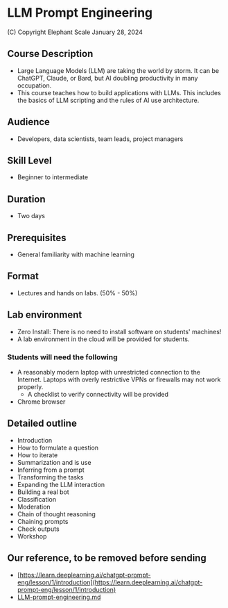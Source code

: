 # LLM Prompt Engineering

(C) Copyright Elephant Scale
January 28, 2024

## Course Description

* Large Language Models (LLM) are taking the world by storm. It can be ChatGPT, Claude, or Bard, but AI doubling productivity in many occupation.
* This course teaches how to build applications with LLMs. This includes the basics of LLM scripting and the rules of AI use architecture.

## Audience
* Developers, data scientists, team leads, project managers

## Skill Level

* Beginner to intermediate

## Duration
* Two days

## Prerequisites
* General familiarity with machine learning


## Format
* Lectures and hands on labs. (50% - 50%)


## Lab environment
* Zero Install: There is no need to install software on students' machines!
* A lab environment in the cloud will be provided for students.

### Students will need the following
* A reasonably modern laptop with unrestricted connection to the Internet. Laptops with overly restrictive VPNs or firewalls may not work properly.
    * A checklist to verify connectivity will be provided
* Chrome browser

## Detailed outline

* Introduction
* How to formulate a question
* How to iterate
* Summarization and is use
* Inferring from a prompt
* Transforming the tasks
* Expanding the LLM interaction
* Building a real bot
* Classification
* Moderation
* Chain of thought reasoning
* Chaining prompts
* Check outputs
* Workshop

## Our reference, to be removed before sending

* [https://learn.deeplearning.ai/chatgpt-prompt-eng/lesson/1/introduction](https://learn.deeplearning.ai/chatgpt-prompt-eng/lesson/1/introduction)
* [LLM-prompt-engineering.md](LLM-prompt-engineering.md)
